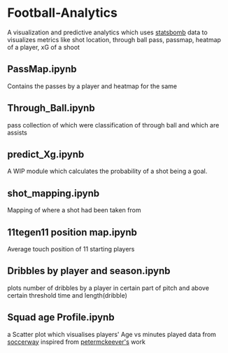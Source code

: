 # Football-Analytics
A visualization and predictive analytics which uses [statsbomb](https://github.com/statsbomb/open-data) data to visualizes metrics like shot location, through ball pass, passmap, heatmap of a player, xG of a shoot
## PassMap.ipynb
Contains the passes by a player and heatmap for the same
## Through_Ball.ipynb
pass collection of which were classification of through ball and which are assists
## predict_Xg.ipynb
A WIP module which calculates the probability of a shot being a goal.
## shot_mapping.ipynb
Mapping of where a shot had been taken from 
## 11tegen11 position map.ipynb
Average touch position of 11 starting players 
## Dribbles by player and season.ipynb
plots number of dribbles by a player in certain part of pitch and above certain threshold time and length(dribble)
## Squad age Profile.ipynb
 a Scatter plot which visualises players' Age vs minutes played data from [soccerway](https://us.soccerway.com) inspired from [petermckeever's](petermckeever.com/2019/04/creating-squad-age-profiles/) work
